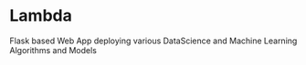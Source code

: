 # Lambda

Flask based Web App deploying various DataScience and Machine Learning Algorithms and Models
